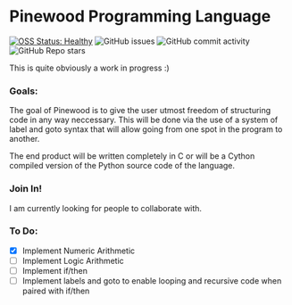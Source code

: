 # Pinewood Programming Language
[![OSS Status: Healthy](https://img.shields.io/badge/OSS%20Status-Healthy-darkgreen.svg)](OSS_STATUS.md)
![GitHub issues](https://img.shields.io/github/issues-raw/stevenrakhmanchik/Pinewood-Programming-Language)
![GitHub commit activity](https://img.shields.io/github/commit-activity/w/stevenrakhmanchik/Pinewood-Programming-Language)
![GitHub Repo stars](https://img.shields.io/github/stars/stevenrakhmanchik/Pinewood-Programming-Language?style=social)

This is quite obviously a work in progress :)

### Goals:

The goal of Pinewood is to give the user utmost freedom of structuring code in any way neccessary. This will be done via the use of a system of label and goto syntax that will allow going from one spot in the program to another.

The end product will be written completely in C or will be a Cython compiled version of the Python source code of the language.

### Join In!

I am currently looking for people to collaborate with. 

### To Do:

- [X] Implement Numeric Arithmetic
- [ ] Implement Logic Arithmetic
- [ ] Implement if/then
- [ ] Implement labels and goto to enable looping and recursive code when paired with if/then
